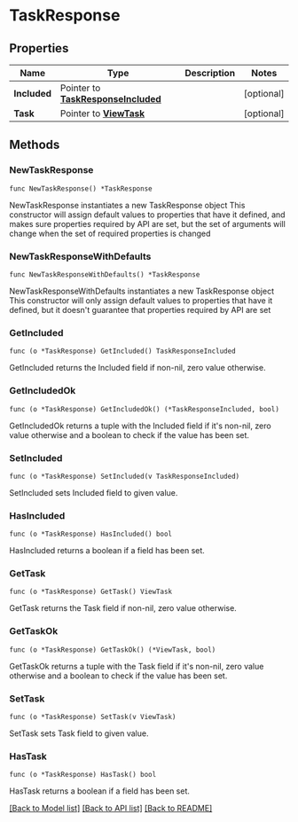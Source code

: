 # TaskResponse

## Properties

Name | Type | Description | Notes
------------ | ------------- | ------------- | -------------
**Included** | Pointer to [**TaskResponseIncluded**](TaskResponseIncluded.md) |  | [optional] 
**Task** | Pointer to [**ViewTask**](ViewTask.md) |  | [optional] 

## Methods

### NewTaskResponse

`func NewTaskResponse() *TaskResponse`

NewTaskResponse instantiates a new TaskResponse object
This constructor will assign default values to properties that have it defined,
and makes sure properties required by API are set, but the set of arguments
will change when the set of required properties is changed

### NewTaskResponseWithDefaults

`func NewTaskResponseWithDefaults() *TaskResponse`

NewTaskResponseWithDefaults instantiates a new TaskResponse object
This constructor will only assign default values to properties that have it defined,
but it doesn't guarantee that properties required by API are set

### GetIncluded

`func (o *TaskResponse) GetIncluded() TaskResponseIncluded`

GetIncluded returns the Included field if non-nil, zero value otherwise.

### GetIncludedOk

`func (o *TaskResponse) GetIncludedOk() (*TaskResponseIncluded, bool)`

GetIncludedOk returns a tuple with the Included field if it's non-nil, zero value otherwise
and a boolean to check if the value has been set.

### SetIncluded

`func (o *TaskResponse) SetIncluded(v TaskResponseIncluded)`

SetIncluded sets Included field to given value.

### HasIncluded

`func (o *TaskResponse) HasIncluded() bool`

HasIncluded returns a boolean if a field has been set.

### GetTask

`func (o *TaskResponse) GetTask() ViewTask`

GetTask returns the Task field if non-nil, zero value otherwise.

### GetTaskOk

`func (o *TaskResponse) GetTaskOk() (*ViewTask, bool)`

GetTaskOk returns a tuple with the Task field if it's non-nil, zero value otherwise
and a boolean to check if the value has been set.

### SetTask

`func (o *TaskResponse) SetTask(v ViewTask)`

SetTask sets Task field to given value.

### HasTask

`func (o *TaskResponse) HasTask() bool`

HasTask returns a boolean if a field has been set.


[[Back to Model list]](../README.md#documentation-for-models) [[Back to API list]](../README.md#documentation-for-api-endpoints) [[Back to README]](../README.md)


